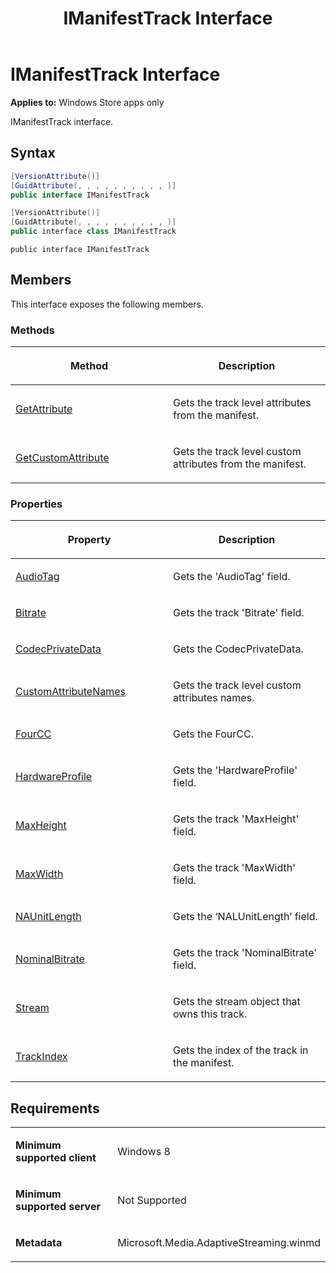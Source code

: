 ﻿---
title: IManifestTrack Interface
TOCTitle: IManifestTrack Interface
ms:assetid: 5f90d2dd-9e42-4bc7-affb-1f44364268d6
ms:mtpsurl: https://msdn.microsoft.com/en-us/library/JJ822746(v=VS.90)
ms:contentKeyID: 50079501
ms.date: 11/19/2012
mtps_version: v=VS.90
dev_langs:
- csharp
- c++
- jscript
---

# IManifestTrack Interface

**Applies to:** Windows Store apps only

IManifestTrack interface.

## Syntax

``` csharp
[VersionAttribute()]
[GuidAttribute(, , , , , , , , , , )]
public interface IManifestTrack
```

``` c++
[VersionAttribute()]
[GuidAttribute(, , , , , , , , , , )]
public interface class IManifestTrack
```

``` jscript
public interface IManifestTrack
```

## Members

This interface exposes the following members.

### Methods

<table>
<colgroup>
<col style="width: 50%" />
<col style="width: 50%" />
</colgroup>
<thead>
<tr class="header">
<th><p>Method</p></th>
<th><p>Description</p></th>
</tr>
</thead>
<tbody>
<tr class="odd">
<td><p><a href="imanifesttrack-interface-getattribute-method.md">GetAttribute</a></p></td>
<td><p>Gets the track level attributes from the manifest.</p></td>
</tr>
<tr class="even">
<td><p><a href="imanifesttrack-interface-getcustomattribute-method.md">GetCustomAttribute</a></p></td>
<td><p>Gets the track level custom attributes from the manifest.</p></td>
</tr>
</tbody>
</table>


### Properties

<table>
<colgroup>
<col style="width: 50%" />
<col style="width: 50%" />
</colgroup>
<thead>
<tr class="header">
<th><p>Property</p></th>
<th><p>Description</p></th>
</tr>
</thead>
<tbody>
<tr class="odd">
<td><p><a href="imanifesttrack-interface-audiotag-property.md">AudioTag</a></p></td>
<td><p>Gets the 'AudioTag' field.</p></td>
</tr>
<tr class="even">
<td><p><a href="imanifesttrack-interface-bitrate-property.md">Bitrate</a></p></td>
<td><p>Gets the track 'Bitrate' field.</p></td>
</tr>
<tr class="odd">
<td><p><a href="imanifesttrack-interface-codecprivatedata-property.md">CodecPrivateData</a></p></td>
<td><p>Gets the CodecPrivateData.</p></td>
</tr>
<tr class="even">
<td><p><a href="imanifesttrack-interface-customattributenames-property.md">CustomAttributeNames</a></p></td>
<td><p>Gets the track level custom attributes names.</p></td>
</tr>
<tr class="odd">
<td><p><a href="imanifesttrack-interface-fourcc-property.md">FourCC</a></p></td>
<td><p>Gets the FourCC.</p></td>
</tr>
<tr class="even">
<td><p><a href="imanifesttrack-interface-hardwareprofile-property.md">HardwareProfile</a></p></td>
<td><p>Gets the 'HardwareProfile' field.</p></td>
</tr>
<tr class="odd">
<td><p><a href="imanifesttrack-interface-maxheight-property.md">MaxHeight</a></p></td>
<td><p>Gets the track 'MaxHeight' field.</p></td>
</tr>
<tr class="even">
<td><p><a href="imanifesttrack-interface-maxwidth-property.md">MaxWidth</a></p></td>
<td><p>Gets the track 'MaxWidth' field.</p></td>
</tr>
<tr class="odd">
<td><p><a href="imanifesttrack-interface-naunitlength-property.md">NAUnitLength</a></p></td>
<td><p>Gets the ‘NALUnitLength’ field.</p></td>
</tr>
<tr class="even">
<td><p><a href="imanifesttrack-interface-nominalbitrate-property.md">NominalBitrate</a></p></td>
<td><p>Gets the track 'NominalBitrate' field.</p></td>
</tr>
<tr class="odd">
<td><p><a href="imanifesttrack-interface-stream-property.md">Stream</a></p></td>
<td><p>Gets the stream object that owns this track.</p></td>
</tr>
<tr class="even">
<td><p><a href="imanifesttrack-interface-trackindex-property.md">TrackIndex</a></p></td>
<td><p>Gets the index of the track in the manifest.</p></td>
</tr>
</tbody>
</table>


## Requirements

<table>
<colgroup>
<col style="width: 50%" />
<col style="width: 50%" />
</colgroup>
<tbody>
<tr class="odd">
<td><p><strong>Minimum supported client</strong></p></td>
<td><p>Windows 8</p></td>
</tr>
<tr class="even">
<td><p><strong>Minimum supported server</strong></p></td>
<td><p>Not Supported</p></td>
</tr>
<tr class="odd">
<td><p><strong>Metadata</strong></p></td>
<td><p>Microsoft.Media.AdaptiveStreaming.winmd</p></td>
</tr>
</tbody>
</table>

